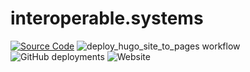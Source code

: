 # interoperable.systems

[![Source Code](https://img.shields.io/badge/source-GitHub-blue.svg?style=flat)](https://github.com/interoperable/interoperable.systems)
![deploy_hugo_site_to_pages workflow](https://github.com/interoperable/interoperable.systems/actions/workflows/deploy_hugo_site_to_pages.yml/badge.svg?label=build&style=flat-square&branch=main)
![GitHub deployments](https://img.shields.io/github/deployments/interoperable/interoperable.systems/github-pages)
![Website](https://img.shields.io/website?url=https%3A%2F%2Finteroperable.systems)
